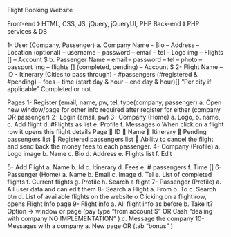 Flight Booking Website


Front-end 》 HTML, CSS, JS, jQuery, jQueryUI, PHP
Back-end 》 PHP services & DB


1-	User (Company, Passenger)
a.	Company
Name - Bio – Address – Location (optional) – username – password – email – tel – Logo img – Flights [] – Account $
b.	Passenger
Name – email – password – tel – photo – passport Img – flights [] (completed, pending) – Account $
2-	Flight 
Name – ID - Itinerary (Cities to pass through) - #passengers (#registered & #pending) – fees – time (start day & hour – end day & hour)[] “Per city if applicable” 
Completed or not 

Pages
1-	Register (email, name, pw, tel, type(company, passenger)
a.	Open new window/page for other info required after register for either (company OR passenger)
2-	Login (email, pw)
3-	Company (Home)
a.	Logo,
b.	name, 
c.	Add flight 
d.	#Flights as list
e.	Profile 
f.	Messages
o	When click on a flight row it opens this flight details Page
	ID 
	Name 
	Itinerary 
	Pending passengers list
	Registered passengers list
	Ability to cancel the flight and send back the money fees to each passenger.
4-	Company (Profile)
a.	Logo image
b.	Name 
c.	Bio
d.	Address
e.	Flights list 
f.	Edit

5-	Add Flight 
a.	Name 
b.	Id 
c.	Itinerary 
d.	Fees 
e.	# passengers
f.	Time []
6-	Passenger (Home)
a.	Name 
b.	Email 
c.	Image
d.	Tel
e.	List of completed flights
f.	Current flights
g.	Profile 
h.	Search a flight 
7-	Passenger (Profile)
a.	All user data and can edit them
8-	Search a Flight
a.	From 
b.	To 
c.	Search btn
d.	List of available flights on the website
o	Clicking on a flight row, opens Flight Info page
9-	Flight info
a.	All flight info as before
b.	Take it? Option -> window or page (pay type “from account $” OR Cash “dealing with company NO IMPLEMENTATION” )
c.	Message the company
10-	Messages with a company 
a.	New page OR (tab “bonus” )


